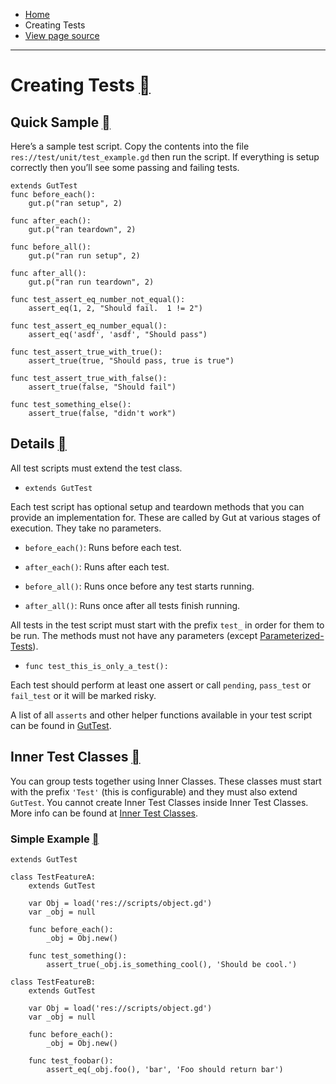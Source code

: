 - [Home](https://gut.readthedocs.io/en/latest/index.html)
- Creating Tests
- [View page source](https://gut.readthedocs.io/en/latest/_sources/Creating-Tests.md.txt)

* * *

# Creating Tests [](https://gut.readthedocs.io/en/latest/Creating-Tests.html\#creating-tests "Permalink to this heading")

## Quick Sample [](https://gut.readthedocs.io/en/latest/Creating-Tests.html\#quick-sample "Permalink to this heading")

Here’s a sample test script. Copy the contents into the file `res://test/unit/test_example.gd` then run the script. If everything is setup correctly then you’ll see some passing and failing tests.

```
extends GutTest
func before_each():
	gut.p("ran setup", 2)

func after_each():
	gut.p("ran teardown", 2)

func before_all():
	gut.p("ran run setup", 2)

func after_all():
	gut.p("ran run teardown", 2)

func test_assert_eq_number_not_equal():
	assert_eq(1, 2, "Should fail.  1 != 2")

func test_assert_eq_number_equal():
	assert_eq('asdf', 'asdf', "Should pass")

func test_assert_true_with_true():
	assert_true(true, "Should pass, true is true")

func test_assert_true_with_false():
	assert_true(false, "Should fail")

func test_something_else():
	assert_true(false, "didn't work")

```

## Details [](https://gut.readthedocs.io/en/latest/Creating-Tests.html\#details "Permalink to this heading")

All test scripts must extend the test class.

- `extends GutTest`


Each test script has optional setup and teardown methods that you can provide an implementation for. These are called by Gut at various stages of execution. They take no parameters.

- `before_each()`: Runs before each test.

- `after_each()`: Runs after each test.

- `before_all()`: Runs once before any test starts running.

- `after_all()`: Runs once after all tests finish running.


All tests in the test script must start with the prefix `test_` in order for them to be run. The methods must not have any parameters (except [Parameterized-Tests](https://gut.readthedocs.io/en/latest/Parameterized-Tests.html)).

- `func test_this_is_only_a_test():`


Each test should perform at least one assert or call `pending`, `pass_test` or `fail_test` or it will be marked risky.

A list of all `asserts` and other helper functions available in your test script can be found in [GutTest](https://gut.readthedocs.io/en/latest/class_ref/class_guttest.html#class-guttest).

## Inner Test Classes [](https://gut.readthedocs.io/en/latest/Creating-Tests.html\#inner-test-classes "Permalink to this heading")

You can group tests together using Inner Classes. These classes must start with the prefix `'Test'` (this is configurable) and they must also extend `GutTest`. You cannot create Inner Test Classes inside Inner Test Classes. More info can be found at [Inner Test Classes](https://gut.readthedocs.io/en/latest/Inner-Test-Classes.html).

### Simple Example [](https://gut.readthedocs.io/en/latest/Creating-Tests.html\#simple-example "Permalink to this heading")

```
extends GutTest

class TestFeatureA:
	extends GutTest

	var Obj = load('res://scripts/object.gd')
	var _obj = null

	func before_each():
		_obj = Obj.new()

	func test_something():
		assert_true(_obj.is_something_cool(), 'Should be cool.')

class TestFeatureB:
	extends GutTest

	var Obj = load('res://scripts/object.gd')
	var _obj = null

	func before_each():
		_obj = Obj.new()

	func test_foobar():
		assert_eq(_obj.foo(), 'bar', 'Foo should return bar')

```
